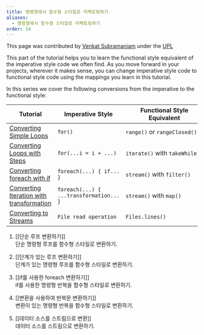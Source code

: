 ```yaml
---
title: 명령형에서 함수형 스타일로 리팩토링하기
aliases:
  - 명령형에서 함수형 스타일로 리팩토링하기
order: 14
---
```


This page was contributed by [Venkat Subramaniam](https://dev.java/author/VenkatSubramaniam) under the [UPL](https://oss.oracle.com/licenses/upl/)  

This part of the tutorial helps you to learn the functional style equivalent of the imperative style code we often find. As you move forward in your projects, wherever it makes sense, you can change imperative style code to functional style code using the mappings you learn in this tutorial.

In this series we cover the following conversions from the imperative to the functional style:

|Tutorial|Imperative Style|Functional Style Equivalent|
|---|---|---|
|[Converting Simple Loops](https://dev.java/learn/refactoring-to-functional-style/simpleloops/)|`for()`|`range()` or `rangeClosed()`|
|[Converting Loops with Steps](https://dev.java/learn/refactoring-to-functional-style/loopswithsteps/)|`for(...i = i + ...)`|`iterate()` with `takeWhile()`|
|[Converting foreach with if](https://dev.java/learn/refactoring-to-functional-style/foreachwithif/)|`foreach(...) { if... }`|`stream()` with `filter()`|
|[Converting Iteration with transformation](https://dev.java/learn/refactoring-to-functional-style/iteartionwithtransformation/)|`foreach(...) { ...transformation... }`|`stream()` with `map()`|
|[Converting to Streams](https://dev.java/learn/refactoring-to-functional-style/convertingtostreams/)|`File read operation`|`Files.lines()`|

  

1. [[단순 루프 변환하기]]  
	단순 명령형 루프를 함수형 스타일로 변환하기.
	
2. [[단계가 있는 루프 변환하기]]  
	단계가 있는 명령형 루프를 함수형 스타일로 변환하기.
	
3. [[if를 사용한 foreach 변환하기]]  
	if를 사용한 명령형 반복을 함수형 스타일로 변환하기.
	
4. [[변환을 사용하여 반복문 변환하기]]  
	변환이 있는 명령형 반복을 함수형 스타일로 변환하기.
	
5. [[데이터 소스를 스트림으로 변환]]  
	데이터 소스를 스트림으로 변환하기.
	
